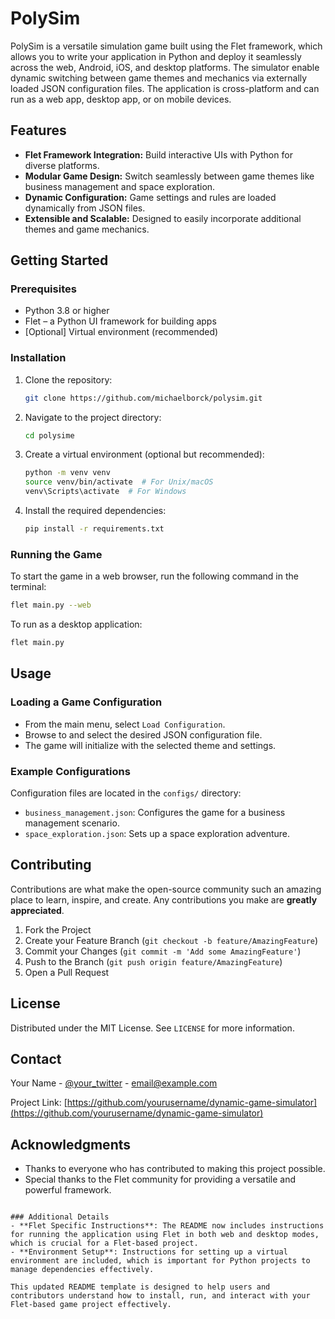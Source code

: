# PolySim

PolySim is a versatile simulation game built using the Flet framework, which allows you to write your application in Python and deploy it seamlessly across the web, Android, iOS, and desktop platforms. The simulator enable dynamic switching between game themes and mechanics via externally loaded JSON configuration files. The application is cross-platform and can run as a web app, desktop app, or on mobile devices.

## Features

- **Flet Framework Integration:** Build interactive UIs with Python for diverse platforms.
- **Modular Game Design:** Switch seamlessly between game themes like business management and space exploration.
- **Dynamic Configuration:** Game settings and rules are loaded dynamically from JSON files.
- **Extensible and Scalable:** Designed to easily incorporate additional themes and game mechanics.

## Getting Started

### Prerequisites

- Python 3.8 or higher
- Flet – a Python UI framework for building apps
- [Optional] Virtual environment (recommended)

### Installation

1. Clone the repository:
   ```bash
   git clone https://github.com/michaelborck/polysim.git
   ```
2. Navigate to the project directory:
   ```bash
   cd polysime
   ```
3. Create a virtual environment (optional but recommended):
   ```bash
   python -m venv venv
   source venv/bin/activate  # For Unix/macOS
   venv\Scripts\activate  # For Windows
   ```
4. Install the required dependencies:
   ```bash
   pip install -r requirements.txt
   ```

### Running the Game

To start the game in a web browser, run the following command in the terminal:
```bash
flet main.py --web
```

To run as a desktop application:
```bash
flet main.py
```

## Usage

### Loading a Game Configuration

- From the main menu, select `Load Configuration`.
- Browse to and select the desired JSON configuration file.
- The game will initialize with the selected theme and settings.

### Example Configurations

Configuration files are located in the `configs/` directory:
- `business_management.json`: Configures the game for a business management scenario.
- `space_exploration.json`: Sets up a space exploration adventure.

## Contributing

Contributions are what make the open-source community such an amazing place to learn, inspire, and create. Any contributions you make are **greatly appreciated**.

1. Fork the Project
2. Create your Feature Branch (`git checkout -b feature/AmazingFeature`)
3. Commit your Changes (`git commit -m 'Add some AmazingFeature'`)
4. Push to the Branch (`git push origin feature/AmazingFeature`)
5. Open a Pull Request

## License

Distributed under the MIT License. See `LICENSE` for more information.

## Contact

Your Name - [@your_twitter](https://twitter.com/your_twitter) - email@example.com

Project Link: [https://github.com/yourusername/dynamic-game-simulator](https://github.com/yourusername/dynamic-game-simulator)

## Acknowledgments

- Thanks to everyone who has contributed to making this project possible.
- Special thanks to the Flet community for providing a versatile and powerful framework.
```

### Additional Details
- **Flet Specific Instructions**: The README now includes instructions for running the application using Flet in both web and desktop modes, which is crucial for a Flet-based project.
- **Environment Setup**: Instructions for setting up a virtual environment are included, which is important for Python projects to manage dependencies effectively.

This updated README template is designed to help users and contributors understand how to install, run, and interact with your Flet-based game project effectively.
